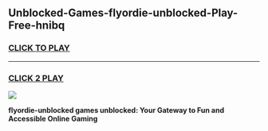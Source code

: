 
## Unblocked-Games-flyordie-unblocked-Play-Free-hnibq
<h3>
<a href="https://premium76.site?title=flyordie-unblocked&ref=18A1">CLICK TO PLAY</a></h3>
<hr>

<h3>
<a href="https://premium76.site?title=flyordie-unblocked&ref=18A1">CLICK 2 PLAY</a>
  
</h3>

<a href="https://premium76.site?title=flyordie-unblocked&ref=18A1"><img src="https://clearcache.store/games.png"></a>


**flyordie-unblocked games unblocked: Your Gateway to Fun and Accessible Online Gaming**
